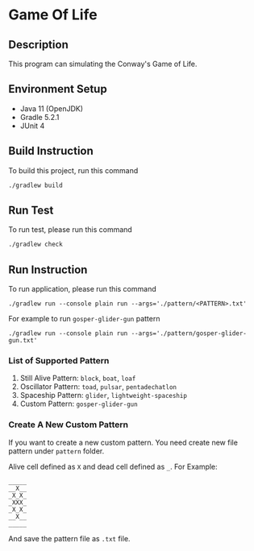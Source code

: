 # Game Of Life

## Description

This program can simulating the Conway's Game of Life.

## Environment Setup
- Java 11 (OpenJDK)
- Gradle 5.2.1
- JUnit 4

## Build Instruction

To build this project, run this command
```bash
./gradlew build
```

## Run Test
To run test, please run this command
```bash
./gradlew check
```

## Run Instruction
To run application, please run this command
```
./gradlew run --console plain run --args='./pattern/<PATTERN>.txt'
```
For example to run `gosper-glider-gun` pattern
```
./gradlew run --console plain run --args='./pattern/gosper-glider-gun.txt'
```

### List of Supported Pattern
1. Still Alive Pattern: `block`, `boat`, `loaf`
2. Oscillator Pattern: `toad`, `pulsar`, `pentadechatlon`
3. Spaceship Pattern: `glider`, `lightweight-spaceship`
4. Custom Pattern: `gosper-glider-gun`

### Create A New Custom Pattern
If you want to create a new custom pattern.
You need create new file pattern under `pattern` folder.

Alive cell defined as `X` and dead cell defined as `_`.
For Example:
```text
_____
__X__
_X_X_
_XXX_
_X_X_
__X__
_____
```
And save the pattern file as `.txt` file.
